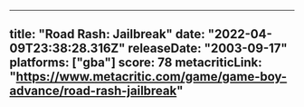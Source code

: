 
---
title: "Road Rash: Jailbreak"
date: "2022-04-09T23:38:28.316Z"
releaseDate: "2003-09-17"
platforms: ["gba"]
score: 78
metacriticLink: "https://www.metacritic.com/game/game-boy-advance/road-rash-jailbreak"
---
